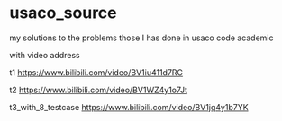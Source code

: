 # usaco_source
my solutions to the problems those I has done in usaco code academic



with video address 


t1
https://www.bilibili.com/video/BV1iu411d7RC

t2
https://www.bilibili.com/video/BV1WZ4y1o7Jt

t3_with_8_testcase
https://www.bilibili.com/video/BV1jq4y1b7YK
